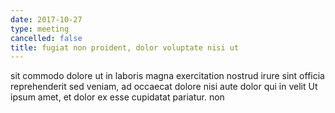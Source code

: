 ```yaml
---
date: 2017-10-27
type: meeting
cancelled: false
title: fugiat non proident, dolor voluptate nisi ut
---
```

sit commodo dolore ut in laboris magna exercitation nostrud irure sint officia reprehenderit sed veniam, ad occaecat dolore nisi aute dolor qui in velit Ut ipsum amet, et dolor ex esse cupidatat pariatur. non